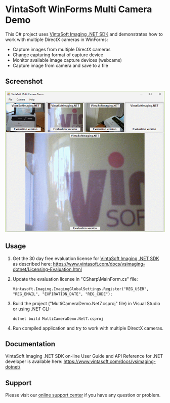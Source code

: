 # VintaSoft WinForms Multi Camera Demo

This C# project uses <a href="https://www.vintasoft.com/vsimaging-dotnet-index.html">VintaSoft Imaging .NET SDK</a> and demonstrates how to work with multiple DirectX cameras in WinForms:
* Capture images from multiple DirectX cameras
* Change capturing format of capture device
* Monitor available image capture devices (webcams)
* Capture image from camera and save to a file


## Screenshot
<img src="vintasoft-multi-camera-demo.png" alt="VintaSoft Multi Camera Demo">


## Usage
1. Get the 30 day free evaluation license for <a href="https://www.vintasoft.com/vsimaging-dotnet-index.html" target="_blank">VintaSoft Imaging .NET SDK</a> as described here: <a href="https://www.vintasoft.com/docs/vsimaging-dotnet/Licensing-Evaluation.html" target="_blank">https://www.vintasoft.com/docs/vsimaging-dotnet/Licensing-Evaluation.html</a>

2. Update the evaluation license in "CSharp\MainForm.cs" file:
   ```
   Vintasoft.Imaging.ImagingGlobalSettings.Register("REG_USER", "REG_EMAIL", "EXPIRATION_DATE", "REG_CODE");
   ```

3. Build the project ("MultiCameraDemo.Net7.csproj" file) in Visual Studio or using .NET CLI:
   ```
   dotnet build MultiCameraDemo.Net7.csproj
   ```

4. Run compiled application and try to work with multiple DirectX cameras.


## Documentation
VintaSoft Imaging .NET SDK on-line User Guide and API Reference for .NET developer is available here: https://www.vintasoft.com/docs/vsimaging-dotnet/


## Support
Please visit our <a href="https://myaccount.vintasoft.com/">online support center</a> if you have any question or problem.
